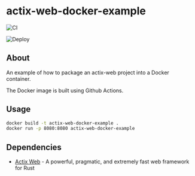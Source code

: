 # actix-web-docker-example

![CI](https://github.com/patrick-fitzgerald/actix-web-docker-example/workflows/CI/badge.svg)

![Deploy](https://github.com/patrick-fitzgerald/actix-web-docker-example/workflows/Deploy/badge.svg?branch=develop)

## About 

An example of how to package an actix-web project into a Docker container.

The Docker image is built using Github Actions.

## Usage

```sh
docker build -t actix-web-docker-example .
docker run -p 8080:8080 actix-web-docker-example
```

## Dependencies

* [Actix Web](https://actix.rs/) - A powerful, pragmatic, and extremely fast web framework for Rust

